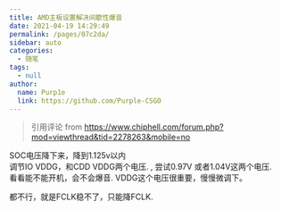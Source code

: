 ```yaml
---
title: AMD主板设置解决间歇性爆音
date: 2021-04-19 14:29:49
permalink: /pages/07c2da/
sidebar: auto
categories: 
  - 随笔
tags: 
  - null
author: 
  name: Purp1e
  link: https://github.com/Purple-CSGO
---
```

> 引用评论 from https://www.chiphell.com/forum.php?mod=viewthread&tid=2278263&mobile=no

SOC电压降下来，降到1.125v以内  
调节IO VDDG，和CDD VDDG两个电压. , 尝试0.97V 或者1.04V这两个电压.  
看看能不能开机，会不会爆音. VDDG这个电压很重要，慢慢微调下。  
  
都不行，就是FCLK稳不了，只能降FCLK.
